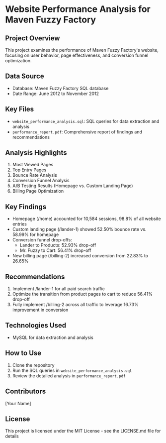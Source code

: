 # Website Performance Analysis for Maven Fuzzy Factory

## Project Overview
This project examines the performance of Maven Fuzzy Factory's website, focusing on user behavior, page effectiveness, and conversion funnel optimization.

## Data Source
- Database: Maven Fuzzy Factory SQL database
- Date Range: June 2012 to November 2012

## Key Files
- `website_performance_analysis.sql`: SQL queries for data extraction and analysis
- `performance_report.pdf`: Comprehensive report of findings and recommendations

## Analysis Highlights
1. Most Viewed Pages
2. Top Entry Pages
3. Bounce Rate Analysis
4. Conversion Funnel Analysis
5. A/B Testing Results (Homepage vs. Custom Landing Page)
6. Billing Page Optimization

## Key Findings
- Homepage (/home) accounted for 10,584 sessions, 98.8% of all website entries
- Custom landing page (/lander-1) showed 52.50% bounce rate vs. 58.99% for homepage
- Conversion funnel drop-offs:
  - Lander to Products: 52.93% drop-off
  - Mr. Fuzzy to Cart: 56.41% drop-off
- New billing page (/billing-2) increased conversion from 22.83% to 26.65%

## Recommendations
1. Implement /lander-1 for all paid search traffic
2. Optimize the transition from product pages to cart to reduce 56.41% drop-off
3. Fully implement /billing-2 across all traffic to leverage 16.73% improvement in conversion

## Technologies Used
- MySQL for data extraction and analysis

## How to Use
1. Clone the repository
2. Run the SQL queries in `website_performance_analysis.sql`
3. Review the detailed analysis in `performance_report.pdf`

## Contributors
[Your Name]

## License
This project is licensed under the MIT License - see the LICENSE.md file for details
